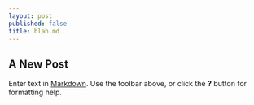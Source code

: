 ```yaml
---
layout: post
published: false
title: blah.md
---
```


## A New Post

Enter text in [Markdown](http://daringfireball.net/projects/markdown/). Use the toolbar above, or click the **?** button for formatting help.
